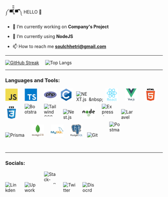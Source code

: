 ༼ ▀̿̿Ĺ̯̿̿▀̿ ̿༽ HELLO 👋

- 🔭 I’m currently working on **Company's Project**

- 🌱 I’m currently using **NodeJS**

- 📫 How to reach me **soulchhetri@gmail.com**

-------------------------------------------------------------------------------------------------------------------------------------------------------------------------------------------

[![GitHub Streak](https://streak-stats.demolab.com?user=Soul-Xettri&theme=dark&card_width=500)](https://git.io/streak-stats)&nbsp;&nbsp;&nbsp;&nbsp;&nbsp;![Top Langs](https://github-readme-stats.vercel.app/api/top-langs/?username=soul-xettri&hide=html,css&langs_count=8&layout=compact&title_color=fff&text_color=fff&bg_color=121212)

-------------------------------------------------------------------------------------------------------------------------------------------------------------------------------------------

### Languages and Tools:

[<img src="https://raw.githubusercontent.com/devicons/devicon/master/icons/javascript/javascript-original.svg" alt="JavaScript" width="40" height="40" style="display:inline-block; margin-right: 10px;">](https://developer.mozilla.org/en-US/docs/Web/JavaScript)&nbsp;&nbsp;
[<img src="https://raw.githubusercontent.com/devicons/devicon/master/icons/typescript/typescript-original.svg" alt="TypeScript" width="40" height="40" style="display:inline-block; margin-right: 10px;">](https://www.typescriptlang.org/)&nbsp;&nbsp;
[<img src="https://raw.githubusercontent.com/devicons/devicon/master/icons/php/php-original.svg" alt="PHP" width="40" height="40" style="display:inline-block;">](https://www.php.net)&nbsp;&nbsp;
[<img src="https://raw.githubusercontent.com/devicons/devicon/master/icons/c/c-original.svg" alt="C" width="40" height="40" style="display:inline-block;">](https://www.cprogramming.com/)&nbsp;&nbsp;
[<img src="https://cdn.worldvectorlogo.com/logos/next-1.svg" alt="NEXT.js" width="40" height="40" style="display:inline-block;">](https://nextjs.org/")&nbsp;&nbsp;
[<img src="https://raw.githubusercontent.com/devicons/devicon/master/icons/react/react-original-wordmark.svg" alt="React" width="40" height="40" style="display:inline-block; margin-right: 10px;">](https://reactjs.org/)&nbsp;&nbsp;
[<img src="https://raw.githubusercontent.com/devicons/devicon/master/icons/vuejs/vuejs-original-wordmark.svg" alt="Vue.js" width="40" height="40" style="display:inline-block; margin-right: 10px;">](https://vuejs.org/)&nbsp;&nbsp;
[<img src="https://raw.githubusercontent.com/devicons/devicon/master/icons/html5/html5-original-wordmark.svg" alt="HTML5" width="40" height="40" style="display:inline-block; margin-right: 10px;">](https://developer.mozilla.org/en-US/docs/Glossary/HTML5)&nbsp;&nbsp;
[<img src="https://raw.githubusercontent.com/devicons/devicon/master/icons/css3/css3-original-wordmark.svg" alt="CSS3" width="40" height="40" style="display:inline-block; margin-right: 10px;">](https://www.w3schools.com/css/)&nbsp;&nbsp;
[<img src="https://getbootstrap.com/docs/5.3/assets/brand/bootstrap-logo-shadow.png" alt="Bootstrap" width="40" height="40" style="display:inline-block; margin-right: 10px;">](https://getbootstrap.com)&nbsp;&nbsp;
[<img src="https://www.vectorlogo.zone/logos/tailwindcss/tailwindcss-icon.svg" alt="Tailwind CSS" width="40" height="40" style="display:inline-block; margin-right: 10px;">](https://tailwindcss.com/)&nbsp;&nbsp;
[<img src="https://nestjs.com/logo-small.ede75a6b.svg" alt="Nest.js" width="40" height="40" style="display:inline-block; margin-right: 10px;">](https://nestjs.com/)&nbsp;&nbsp;
[<img src="https://raw.githubusercontent.com/devicons/devicon/master/icons/nodejs/nodejs-original-wordmark.svg" alt="Node.js" width="40" height="40" style="display:inline-block; margin-right: 10px;">](https://nodejs.org)&nbsp;&nbsp;
[<img src="https://adware-technologies.s3.amazonaws.com/uploads/technology/thumbnail/20/express-js.png" alt="Express.js" width="40" height="40" style="display:inline-block; margin-right: 10px;">](https://expressjs.com)&nbsp;&nbsp;
[<img src="https://laravel.com/img/logomark.min.svg" alt="Laravel" width="40" height="40" style="display:inline-block; margin-right: 10px;">](https://laravel.com/)&nbsp;&nbsp;
[<img src="https://cdn.worldvectorlogo.com/logos/prisma-2.svg" alt="Prisma" width="70" height="50" style="display:inline-block; margin-right: 10px;">](https://www.prisma.io/)
[<img src="https://raw.githubusercontent.com/devicons/devicon/master/icons/mongodb/mongodb-original-wordmark.svg" alt="MongoDB" width="40" height="40" style="display:inline-block; margin-right: 10px;">](https://www.mongodb.com/)&nbsp;&nbsp;
[<img src="https://raw.githubusercontent.com/devicons/devicon/master/icons/mysql/mysql-original-wordmark.svg" alt="MySQL" width="40" height="40" style="display:inline-block; margin-right: 10px;">](https://www.mysql.com/)&nbsp;&nbsp;
[<img src="https://raw.githubusercontent.com/devicons/devicon/master/icons/postgresql/postgresql-original-wordmark.svg" alt="PostgreSQL" width="40" height="40" style="display:inline-block; margin-right: 10px;">](https://www.postgresql.org)
[<img src="https://www.vectorlogo.zone/logos/git-scm/git-scm-icon.svg" alt="Git" width="50" height="40" style="display:inline-block; margin-right: 10px;">](https://git-scm.com/)&nbsp;&nbsp;
[<img src="https://www.vectorlogo.zone/logos/getpostman/getpostman-icon.svg" alt="Postman" width="40" height="40" style="display:inline-block; margin-right: 10px;">](https://postman.com)&nbsp;&nbsp;

-------------------------------------------------------------------------------------------------------------------------------------------------------------------------------------------

### Socials:

[<img src="https://raw.githubusercontent.com/danielcranney/readme-generator/main/public/icons/socials/linkedin.svg" alt="Linkden" width="40" height="40" style="display:inline-block; margin-right: 10px;">](https://linkedin.com/in/rakesh-chhetri-91479a270)&nbsp;&nbsp;
[<img src="https://assets-global.website-files.com/603fea6471d9d8559d077603/6092b7514135708162a4be92_Favicon%20256.png" alt="Upwork" width="40" height="40" style="display:inline-block; margin-right: 10px;">](https://www.upwork.com/freelancers/~01f7419096cd15cf5c)&nbsp;&nbsp;
[<img src="https://raw.githubusercontent.com/rahuldkjain/github-profile-readme-generator/master/src/images/icons/Social/stack-overflow.svg" alt="Stack-overflow" width="40" height="40" style="display:inline-block; margin-right: 10px;">](https://stackoverflow.com/users/21966861/soul-xettri)&nbsp;&nbsp;
[<img src="https://raw.githubusercontent.com/danielcranney/readme-generator/main/public/icons/socials/twitter.svg" alt="Twitter" width="40" height="40" style="display:inline-block; margin-right: 10px;">](https://twitter.com/turuhate)&nbsp;&nbsp;
[<img src="https://raw.githubusercontent.com/danielcranney/readme-generator/main/public/icons/socials/discord.svg" alt="Disocrd" width="40" height="40" style="display:inline-block; margin-right: 10px;">](https://discord.com/users/821381492717387836)&nbsp;&nbsp;

